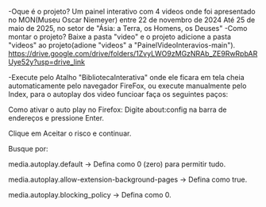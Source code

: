 -Oque é o projeto?
Um painel interativo com 4 videos onde foi apresentado no MON(Museu Oscar Niemeyer) entre 22 de novembro de 2024
Até 25 de maio de 2025, no setor de "Ásia: a Terra, os Homens, os Deuses"
-Como montar o projeto?
Baixe a pasta "video" e o projeto adicione a pasta "videos" ao projeto(adione "videos" a "PainelVideoInteravios-main"). 
https://drive.google.com/drive/folders/1ZvyLWO9zMGzNRAb_ZE9RwRpbARUye52y?usp=drive_link

-Execute pelo Atalho "BibliotecaInterativa" onde ele ficara em tela cheia automaticamente pelo navegador FireFox, ou execute manualmente pelo Index,
para o autoplay dos video funcioar faça os seguintes paços:
 
Como ativar o auto play no Firefox:
Digite about:config na barra de endereços e pressione Enter.

Clique em Aceitar o risco e continuar.

Busque por:

media.autoplay.default → Defina como 0 (zero) para permitir tudo.

media.autoplay.allow-extension-background-pages → Defina como true.

media.autoplay.blocking_policy → Defina como 0.



